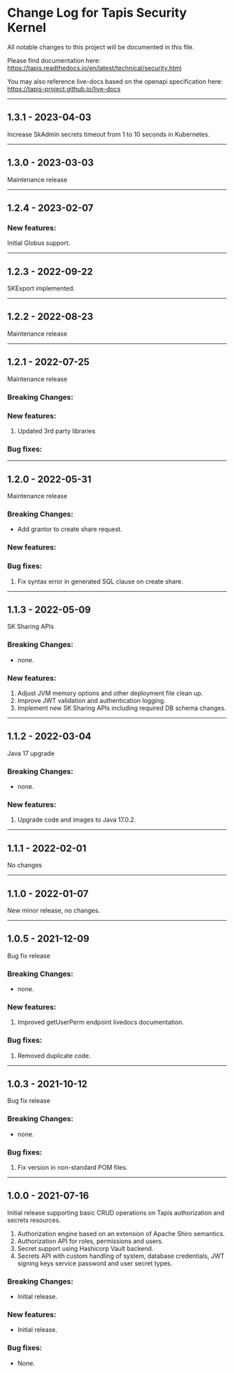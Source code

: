 # Change Log for Tapis Security Kernel

All notable changes to this project will be documented in this file.

Please find documentation here:
https://tapis.readthedocs.io/en/latest/technical/security.html

You may also reference live-docs based on the openapi specification here:
https://tapis-project.github.io/live-docs

-----------------------
## 1.3.1 - 2023-04-03

Increase SkAdmin secrets timeout from 1 to 10 seconds in Kubernetes.

-----------------------
## 1.3.0 - 2023-03-03

Maintenance release

-----------------------
## 1.2.4 - 2023-02-07

### New features:
Initial Globus support.

-----------------------
## 1.2.3 - 2022-09-22

SKExport implemented.

-----------------------

## 1.2.2 - 2022-08-23

Maintenance release

-----------------------

## 1.2.1 - 2022-07-25

Maintenance release

### Breaking Changes:

### New features:
1. Updated 3rd party libraries

### Bug fixes:

-----------------------

## 1.2.0 - 2022-05-31

Maintenance release

### Breaking Changes:
- Add grantor to create share request.

### New features:

### Bug fixes:
1. Fix syntax error in generated SQL clause on create share. 

-----------------------

## 1.1.3 - 2022-05-09

SK Sharing APIs

### Breaking Changes:
- none.

### New features:
1. Adjust JVM memory options and other deployment file clean up.
2. Improve JWT validation and authentication logging.
3. Implement new SK Sharing APIs including required DB schema changes.

-----------------------

## 1.1.2 - 2022-03-04

Java 17 upgrade

### Breaking Changes:
- none.

### New features:
1. Upgrade code and images to Java 17.0.2.

-----------------------

## 1.1.1 - 2022-02-01

No changes

-----------------------

## 1.1.0 - 2022-01-07

New minor release, no changes.

-----------------------

## 1.0.5 - 2021-12-09

Bug fix release

### Breaking Changes:
- none.

### New features:
1. Improved getUserPerm endpoint livedocs documentation.

### Bug fixes:
1. Removed duplicate code.

-----------------------

## 1.0.3 - 2021-10-12

Bug fix release

### Breaking Changes:
- none.

### Bug fixes:
1. Fix version in non-standard POM files.

-----------------------

## 1.0.0 - 2021-07-16

Initial release supporting basic CRUD operations on Tapis authorization 
and secrets resources.

1. Authorization engine based on an extension of Apache Shiro semantics.
2. Authorization API for roles, permissions and users.
3. Secret support using Hashicorp Vault backend.
4. Secrets API with custom handling of system, database credentials, JWT signing keys
   service password and user secret types.

### Breaking Changes:
- Initial release.

### New features:
 - Initial release.

### Bug fixes:
- None.
